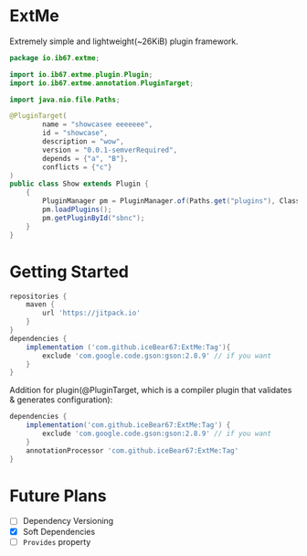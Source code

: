 # ExtMe
Extremely simple and lightweight(~26KiB) plugin framework.

```java
package io.ib67.extme;

import io.ib67.extme.plugin.Plugin;
import io.ib67.extme.annotation.PluginTarget;

import java.nio.file.Paths;

@PluginTarget(
        name = "showcasee eeeeeee",
        id = "showcase",
        description = "wow",
        version = "0.0.1-semverRequired",
        depends = {"a", "B"},
        conflicts = {"c"}
)
public class Show extends Plugin {
    {
        PluginManager pm = PluginManager.of(Paths.get("plugins"), ClassSharingStrategy.DEPEND);
        pm.loadPlugins();
        pm.getPluginById("sbnc");
    }
}
```
# Getting Started
```groovy
repositories {
    maven {
        url 'https://jitpack.io'
    }
}
dependencies {
    implementation ('com.github.iceBear67:ExtMe:Tag'){
        exclude 'com.google.code.gson:gson:2.8.9' // if you want
    }
}
```

Addition for plugin(@PluginTarget, which is a compiler plugin that validates & generates configuration):

```groovy
dependencies {
    implementation('com.github.iceBear67:ExtMe:Tag') {
        exclude 'com.google.code.gson:gson:2.8.9' // if you want
    }
    annotationProcessor 'com.github.iceBear67:ExtMe:Tag'
}
```

# Future Plans

- [ ] Dependency Versioning
- [x] Soft Dependencies
- [ ] `Provides` property